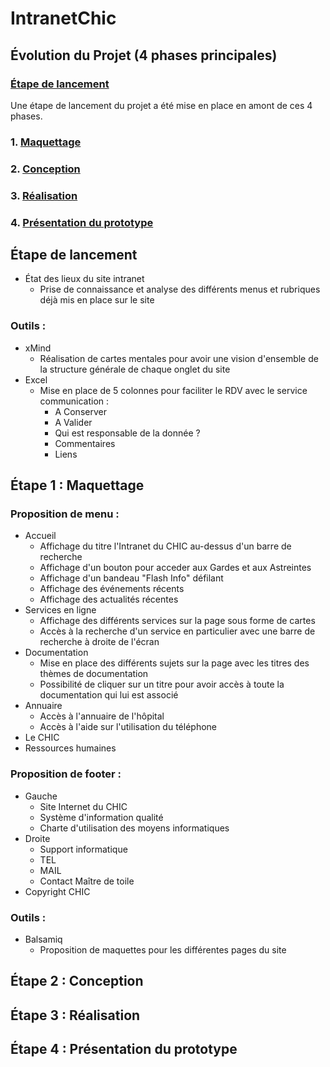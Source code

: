 # IntranetChic

## Évolution du Projet (4 phases principales)

###    [Étape de lancement](#-etape-de-lancement)
Une étape de lancement du projet a été mise en place en amont de ces 4 phases. 
### 1. [Maquettage](#etape-1-maquettage)
### 2. [Conception](#etape-2-conception)
### 3. [Réalisation](#etape-3-réalisation)
### 4. [Présentation du prototype](#etape-4-presentation-de-la-maquette)

## Étape de lancement 
- État des lieux du site intranet
     - Prise de connaissance et analyse des différents menus et rubriques déjà mis en place sur le site

### Outils :
- xMind
     - Réalisation de cartes mentales pour avoir une vision d'ensemble de la structure générale de chaque onglet du site
- Excel
     - Mise en place de 5 colonnes pour faciliter le RDV avec le service communication :
          - A Conserver
          - A Valider
          - Qui est responsable de la donnée ?
          - Commentaires
          - Liens

## Étape 1 : Maquettage

### Proposition de menu :
- Accueil
     - Affichage du titre l'Intranet du CHIC au-dessus d'un barre de recherche
     - Affichage d'un bouton pour acceder aux Gardes et aux Astreintes
     - Affichage d'un bandeau "Flash Info" défilant
     - Affichage des événements récents
     - Affichage des actualités récentes
- Services en ligne
     - Affichage des différents services sur la page sous forme de cartes
     - Accès à la recherche d'un service en particulier avec une barre de recherche à droite de l'écran
- Documentation
     - Mise en place des différents sujets sur la page avec les titres des thèmes de documentation
     - Possibilité de cliquer sur un titre pour avoir accès à toute la documentation qui lui est associé
- Annuaire
     - Accès à l'annuaire de l'hôpital
     - Accès à l'aide sur l'utilisation du téléphone
- Le CHIC
- Ressources humaines

### Proposition de footer :
- Gauche
     - Site Internet du CHIC
     - Système d'information qualité
     - Charte d'utilisation des moyens informatiques
- Droite
     - Support informatique
     - TEL
     - MAIL
     - Contact Maître de toile
- Copyright CHIC

### Outils : 
- Balsamiq
     - Proposition de maquettes pour les différentes pages du site

## Étape 2 : Conception

## Étape 3 : Réalisation

## Étape 4 : Présentation du prototype





